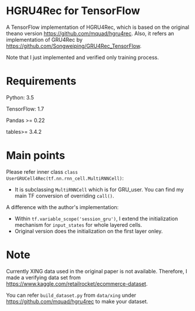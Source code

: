 # HGRU4Rec for TensorFlow

A TensorFlow implementation of HGRU4Rec, which is based on the original theano version https://github.com/mquad/hgru4rec.
Also, it refers an implementation of GRU4Rec by https://github.com/Songweiping/GRU4Rec_TensorFlow.

Note that I just implemented and verified only training process. 

# Requirements

Python: 3.5

TensorFlow: 1.7

Pandas >= 0.22

tables>= 3.4.2

# Main points
Please refer inner class `class UserGRUCell4Rec(tf.nn.rnn_cell.MultiRNNCell)`:

- It is subclassing `MultiRNNCell` which is for GRU_user. You can find my main TF conversion of overriding `call()`.

A difference with the author's implementation:
- Within `tf.variable_scope('session_gru')`, I extend the initialization mechanism for `input_states` for whole layered cells.
- Original version does the initialization on the first layer onley.

# Note

Currently XING data used in the original paper is not available. Therefore, I made a verifying data set from https://www.kaggle.com/retailrocket/ecommerce-dataset.

You can refer `build_dataset.py` from `data/xing` under https://github.com/mquad/hgru4rec to make your dataset.
